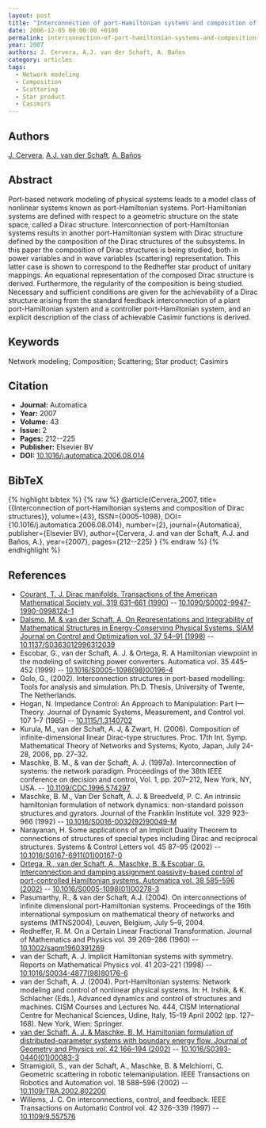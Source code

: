 ```yaml
---
layout: post
title: "Interconnection of port-Hamiltonian systems and composition of Dirac structures"
date: 2006-12-05 00:00:00 +0100
permalink: interconnection-of-port-hamiltonian-systems-and-composition-of-dirac-structures
year: 2007
authors: J. Cervera, A.J. van der Schaft, A. Baños
category: articles
tags:
  - Network modeling
  - Composition
  - Scattering
  - Star product
  - Casimirs
---
```

 
## Authors
[J. Cervera](authors/j-cervera), [A.J. van der Schaft](authors/arjan-van-der-schaft), [A. Baños](authors/a-banos)
 
## Abstract
Port-based network modeling of physical systems leads to a model class of nonlinear systems known as port-Hamiltonian systems. Port-Hamiltonian systems are defined with respect to a geometric structure on the state space, called a Dirac structure. Interconnection of port-Hamiltonian systems results in another port-Hamiltonian system with Dirac structure defined by the composition of the Dirac structures of the subsystems. In this paper the composition of Dirac structures is being studied, both in power variables and in wave variables (scattering) representation. This latter case is shown to correspond to the Redheffer star product of unitary mappings. An equational representation of the composed Dirac structure is derived. Furthermore, the regularity of the composition is being studied. Necessary and sufficient conditions are given for the achievability of a Dirac structure arising from the standard feedback interconnection of a plant port-Hamiltonian system and a controller port-Hamiltonian system, and an explicit description of the class of achievable Casimir functions is derived.
 
## Keywords
Network modeling; Composition; Scattering; Star product; Casimirs
 
## Citation
- **Journal:** Automatica
- **Year:** 2007
- **Volume:** 43
- **Issue:** 2
- **Pages:** 212--225
- **Publisher:** Elsevier BV
- **DOI:** [10.1016/j.automatica.2006.08.014](https://doi.org/10.1016/j.automatica.2006.08.014)
 
## BibTeX
{% highlight bibtex %}
{% raw %}
@article{Cervera_2007,
  title={{Interconnection of port-Hamiltonian systems and composition of Dirac structures}},
  volume={43},
  ISSN={0005-1098},
  DOI={10.1016/j.automatica.2006.08.014},
  number={2},
  journal={Automatica},
  publisher={Elsevier BV},
  author={Cervera, J. and van der Schaft, A.J. and Baños, A.},
  year={2007},
  pages={212--225}
}
{% endraw %}
{% endhighlight %}
 
## References
- [Courant, T. J. Dirac manifolds. Transactions of the American Mathematical Society vol. 319 631–661 (1990)](dirac-manifolds) -- [10.1090/S0002-9947-1990-0998124-1](https://doi.org/10.1090/S0002-9947-1990-0998124-1)
- [Dalsmo, M. & van der Schaft, A. On Representations and Integrability of Mathematical Structures in Energy-Conserving Physical Systems. SIAM Journal on Control and Optimization vol. 37 54–91 (1998)](on-representations-and-integrability-of-mathematical-structures-in-energy-conserving-physical-systems) -- [10.1137/S0363012996312039](https://doi.org/10.1137/S0363012996312039)
- Escobar, G., van der Schaft, A. J. & Ortega, R. A Hamiltonian viewpoint in the modeling of switching power converters. Automatica vol. 35 445–452 (1999) -- [10.1016/S0005-1098(98)00196-4](https://doi.org/10.1016/S0005-1098(98)00196-4)
- Golo, G., (2002). Interconnection structures in port-based modelling: Tools for analysis and simulation. Ph.D. Thesis, University of Twente, The Netherlands.
- Hogan, N. Impedance Control: An Approach to Manipulation: Part I—Theory. Journal of Dynamic Systems, Measurement, and Control vol. 107 1–7 (1985) -- [10.1115/1.3140702](https://doi.org/10.1115/1.3140702)
- Kurula, M., van der Schaft, A. J, & Zwart, H. (2006). Composition of infinite-dimensional linear Dirac-type structures. Proc. 17th Int. Symp. Mathematical Theory of Networks and Systems, Kyoto, Japan, July 24-28, 2006, pp. 27–32.
- Maschke, B. M., & van der Schaft, A. J. (1997a). Interconnection of systems: the network paradigm. Proceedings of the 38th IEEE conference on decision and control, Vol. 1, pp. 207–212, New York, NY, USA. -- [10.1109/CDC.1996.574297](https://doi.org/10.1109/CDC.1996.574297)
- Maschke, B. M., Van Der Schaft, A. J. & Breedveld, P. C. An intrinsic hamiltonian formulation of network dynamics: non-standard poisson structures and gyrators. Journal of the Franklin Institute vol. 329 923–966 (1992) -- [10.1016/S0016-0032(92)90049-M](https://doi.org/10.1016/S0016-0032(92)90049-M)
- Narayanan, H. Some applications of an Implicit Duality Theorem to connections of structures of special types including Dirac and reciprocal structures. Systems &amp; Control Letters vol. 45 87–95 (2002) -- [10.1016/S0167-6911(01)00167-0](https://doi.org/10.1016/S0167-6911(01)00167-0)
- [Ortega, R., van der Schaft, A., Maschke, B. & Escobar, G. Interconnection and damping assignment passivity-based control of port-controlled Hamiltonian systems. Automatica vol. 38 585–596 (2002)](interconnection-and-damping-assignment-passivity-based-control-of-port-controlled-hamiltonian-systems) -- [10.1016/S0005-1098(01)00278-3](https://doi.org/10.1016/S0005-1098(01)00278-3)
- Pasumarthy, R., & van der Schaft, A.J. (2004). On interconnections of infinite dimensional port-Hamiltonian systems. Proceedings of the 16th international symposium on mathematical theory of networks and systems (MTNS2004), Leuven, Belgium, July 5–9, 2004.
- Redheffer, R. M. On a Certain Linear Fractional Transformation. Journal of Mathematics and Physics vol. 39 269–286 (1960) -- [10.1002/sapm1960391269](https://doi.org/10.1002/sapm1960391269)
- van der Schaft, A. J. Implicit Hamiltonian systems with symmetry. Reports on Mathematical Physics vol. 41 203–221 (1998) -- [10.1016/S0034-4877(98)80176-6](https://doi.org/10.1016/S0034-4877(98)80176-6)
- van der Schaft, A. J. (2004). Port-Hamiltonian systems: Network modeling and control of nonlinear physical systems. In: H. Irshik, & K. Schlacher (Eds.), Advanced dynamics and control of structures and machines. CISM Courses and Lectures No. 444, CISM International Centre for Mechanical Sciences, Udine, Italy, 15–19 April 2002 (pp. 127–168). New York, Wien: Springer.
- [van der Schaft, A. J. & Maschke, B. M. Hamiltonian formulation of distributed-parameter systems with boundary energy flow. Journal of Geometry and Physics vol. 42 166–194 (2002)](hamiltonian-formulation-of-distributed-parameter-systems-with-boundary-energy-flow) -- [10.1016/S0393-0440(01)00083-3](https://doi.org/10.1016/S0393-0440(01)00083-3)
- Stramigioli, S., van der Schaft, A., Maschke, B. & Melchiorri, C. Geometric scattering in robotic telemanipulation. IEEE Transactions on Robotics and Automation vol. 18 588–596 (2002) -- [10.1109/TRA.2002.802200](https://doi.org/10.1109/TRA.2002.802200)
- Willems, J. C. On interconnections, control, and feedback. IEEE Transactions on Automatic Control vol. 42 326–339 (1997) -- [10.1109/9.557576](https://doi.org/10.1109/9.557576)

